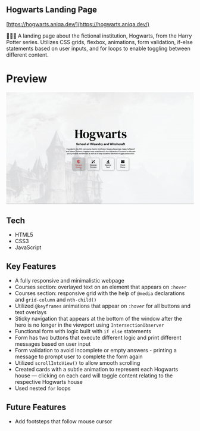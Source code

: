 ## Hogwarts Landing Page

[https://hogwarts.aniqa.dev/](https://hogwarts.aniqa.dev/)

🧙🏻‍♀️ A landing page about the fictional institution, Hogwarts, from the Harry Potter series. Utilizes CSS grids, flexbox, animations, form validation, if-else statements based on user inputs, and for loops to enable toggling between different content.

# Preview
<div align="center">
<a href="https://hogwarts.aniqa.dev" target="_blank">
<img src="https://github.com/aniqatc/hogwarts/blob/main/assets/preview.gif?raw=true" style="max-width:100%;"></a></div>

## Tech

- HTML5
- CSS3
- JavaScript

## Key Features

- A fully responsive and minimalistic webpage
- Courses section: overlayed text on an element that appears on `:hover`
- Courses section: responsive grid with the help of `@media` declarations and `grid-column` and `nth-child()`
- Utilized `@keyframes` animations that appear on `:hover` for all buttons and text overlays
- Sticky navigation that appears at the bottom of the window after the hero is no longer in the viewport using `IntersectionObserver`
- Functional form with logic built with `if else` statements
- Form has two buttons that execute different logic and print different messages based on user input
- Form validation to avoid incomplete or empty answers - printing a message to prompt user to complete the form again
- Utilized `scrollIntoView()` to allow smooth scrolling
- Created cards with a subtle animation to represent each Hogwarts house — clicking on each card will toggle content relating to the respective Hogwarts house
- Used nested `for` loops

## Future Features

- Add footsteps that follow mouse cursor
